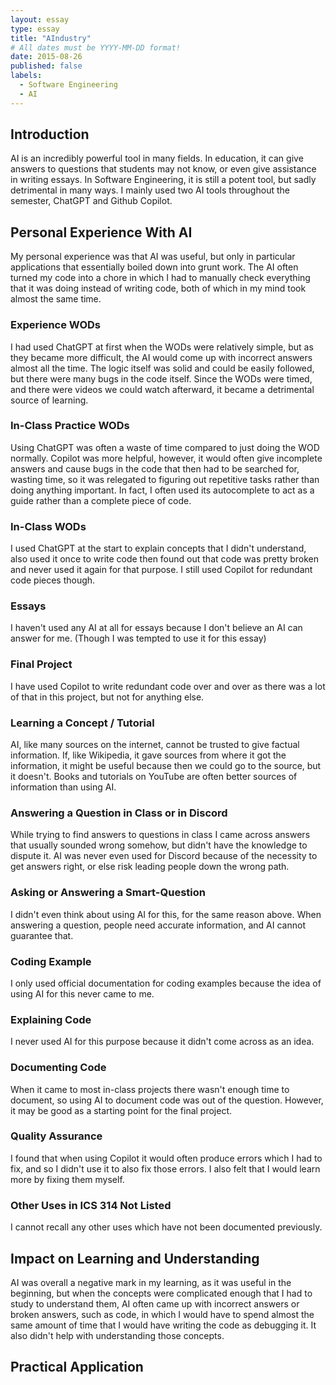 ```yaml
---
layout: essay
type: essay
title: "AIndustry"
# All dates must be YYYY-MM-DD format!
date: 2015-08-26
published: false
labels:
  - Software Engineering
  - AI
---
```


## Introduction

AI is an incredibly powerful tool in many fields. In education, it can give answers to questions that students may not know, or even give assistance in writing essays. In Software Engineering, it is still a potent tool, but sadly detrimental in many ways. I mainly used two AI tools throughout the semester, ChatGPT and Github Copilot. 

## Personal Experience With AI

My personal experience was that AI was useful, but only in particular applications that essentially boiled down into grunt work. The AI often turned my code into a chore in which I had to manually check everything that it was doing instead of writing code, both of which in my mind took almost the same time.

### Experience WODs
I had used ChatGPT at first when the WODs were relatively simple, but as they became more difficult, the AI would come up with incorrect answers almost all the time. The logic itself was solid and could be easily followed, but there were many bugs in the code itself. Since the WODs were timed, and there were videos we could watch afterward, it became a detrimental source of learning.

### In-Class Practice WODs

Using ChatGPT was often a waste of time compared to just doing the WOD normally. Copilot was more helpful, however, it would often give incomplete answers and cause bugs in the code that then had to be searched for, wasting time, so it was relegated to figuring out repetitive tasks rather than doing anything important. In fact, I often used its autocomplete to act as a guide rather than a complete piece of code.

### In-Class WODs

I used ChatGPT at the start to explain concepts that I didn't understand, also used it once to write code then found out that code was pretty broken and never used it again for that purpose. I still used Copilot for redundant code pieces though. 

### Essays

I haven't used any AI at all for essays because I don't believe an AI can answer for me. (Though I was tempted to use it for this essay)

### Final Project

I have used Copilot to write redundant code over and over as there was a lot of that in this project, but not for anything else.

### Learning a Concept / Tutorial

AI, like many sources on the internet, cannot be trusted to give factual information. If, like Wikipedia, it gave sources from where it got the information, it might be useful because then we could go to the source, but it doesn't. Books and tutorials on YouTube are often better sources of information than using AI.

### Answering a Question in Class or in Discord

While trying to find answers to questions in class I came across answers that usually sounded wrong somehow, but didn't have the knowledge to dispute it. AI was never even used for Discord because of the necessity to get answers right, or else risk leading people down the wrong path.

### Asking or Answering a Smart-Question

I didn't even think about using AI for this, for the same reason above. When answering a question, people need accurate information, and AI cannot guarantee that.

### Coding Example

I only used official documentation for coding examples because the idea of using AI for this never came to me.

### Explaining Code

I never used AI for this purpose because it didn't come across as an idea. 

### Documenting Code

When it came to most in-class projects there wasn't enough time to document, so using AI to document code was out of the question. However, it may be good as a starting point for the final project. 

### Quality Assurance

I found that when using Copilot it would often produce errors which I had to fix, and so I didn't use it to also fix those errors. I also felt that I would learn more by fixing them myself.

### Other Uses in ICS 314 Not Listed

I cannot recall any other uses which have not been documented previously.

## Impact on Learning and Understanding

AI was overall a negative mark in my learning, as it was useful in the beginning, but when the concepts were complicated enough that I had to study to understand them, AI often came up with incorrect answers or broken answers, such as code, in which I would have to spend almost the same amount of time that I would have writing the code as debugging it. It also didn't help with understanding those concepts.

## Practical Application
